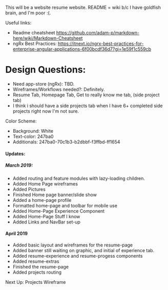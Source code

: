 This will be a website resume website. README = wiki b/c I have goldfish brain, and I'm poor :(.

Useful links:
* Readme cheatsheet https://github.com/adam-p/markdown-here/wiki/Markdown-Cheatsheet
* ngRx Best Practices: https://itnext.io/ngrx-best-practices-for-enterprise-angular-applications-6f00bcdf36d7?gi=1e59f1c559cb

# Design Questions:
* Need app-store (ngRx): TBD.
* Wireframes/Workflows needed?: Definitely.
* Resume Tab, Homepage Tab, Get to really know me tab, (side project tab)
* I think i should have a side projects tab when I have 6+ completed side projects right now I'm not sure.

Color Scheme:
* Background: White
* Text-color: 247ba0
* Additionals: 247ba0-70c1b3-b2dbbf-f3ffbd-ff1654

#### Updates:
##### March 2019:
* Added routing and feature modules with lazy-loading children.
* Added Home Page wireframes
* Added Pictures
* Finished Home page banner/slide show
* Added a home-page profile
* Formatted home-page and toolbar for mobile use
* Added Home-Page Experience Component
* Added Home-Page Stuff I know
* Added Links and NavBar set-up

#### April 2019
* Added basic layout and wireframes for the resume-page
* Added banner still waiting on graphic, and initial of experience tab.
* Added resume-experience and resume-progess components
* Added resume-extras
* Finished the resume-page
* Added projects routing

Next Up: 
Projects Wireframe
